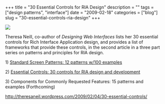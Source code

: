 +++
title = "30 Essential Controls for RIA Design"
description = ""
tags = ["design patterns", "interface"]
date = "2009-02-18"
categories = ["blog"]
slug = "30-essential-controls-ria-design"
+++



  <div class="notebook-screenshot"><a href="http://theresaneil.wordpress.com/2009/02/04/30-essential-controls/"><img src="//konigi.com/media/notebook/theresaneil-30-essential-controls.jpg" class="notebook-image" /></a></div><p>Theresa Neill, co-author of <i>Designing Web Interfaces</i> lists her 30 essential controls</a> for Rich Interface Application design, and provides a list of frameworks that provide these controls, in the second article in a three part series on patterns and principles for RIA design.</p>
<p>1) <a href="http://theresaneil.wordpress.com/2009/01/17/designing-web-interfaces-12-screen-patterns/">Standard Screen Patterns: 12 patterns w/100 examples</a></p>
<p>2) <a href="http://theresaneil.wordpress.com/2009/02/04/30-essential-controls/">Essential Controls: 30 controls for RIA design and development</a></p>
<p>3) Components for Commonly Requested Features: 15 patterns and examples (Forthcoming)</p>
    
  <a href="http://theresaneil.wordpress.com/2009/02/04/30-essential-controls/">http://theresaneil.wordpress.com/2009/02/04/30-essential-controls/</a>
